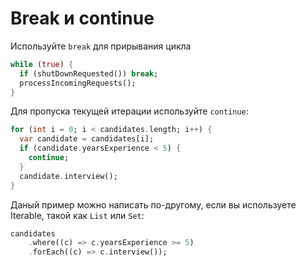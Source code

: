 # Break и continue

Используйте `break` для прирывания цикла

```dart
while (true) {
  if (shutDownRequested()) break;
  processIncomingRequests();
}
```

Для пропуска текущей итерации используйте `continue`:

```dart
for (int i = 0; i < candidates.length; i++) {
  var candidate = candidates[i];
  if (candidate.yearsExperience < 5) {
    continue;
  }
  candidate.interview();
}
```

Даный пример можно написать по-другому, если вы используете Iterable, такой как `List` или `Set`:

```dart
candidates
    .where((c) => c.yearsExperience >= 5)
    .forEach((c) => c.interview());
```
